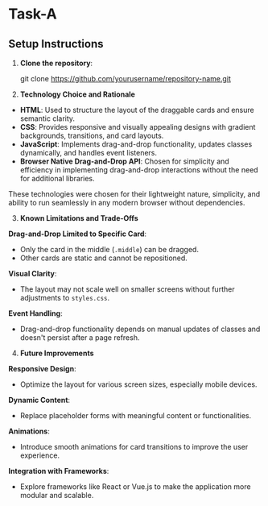 # Task-A

## Setup Instructions

1. **Clone the repository**:

   git clone https://github.com/yourusername/repository-name.git

2. **Technology Choice and Rationale**
   
- **HTML**: Used to structure the layout of the draggable cards and ensure semantic clarity.
- **CSS**: Provides responsive and visually appealing designs with gradient backgrounds, transitions, and card layouts.
- **JavaScript**: Implements drag-and-drop functionality, updates classes dynamically, and handles event listeners.
- **Browser Native Drag-and-Drop API**: Chosen for simplicity and efficiency in implementing drag-and-drop interactions without the need for additional libraries.

These technologies were chosen for their lightweight nature, simplicity, and ability to run seamlessly in any modern browser without dependencies.

3. **Known Limitations and Trade-Offs**

**Drag-and-Drop Limited to Specific Card**:

- Only the card in the middle (`.middle`) can be dragged.
- Other cards are static and cannot be repositioned.

**Visual Clarity**:

- The layout may not scale well on smaller screens without further adjustments to `styles.css`.

**Event Handling**:

- Drag-and-drop functionality depends on manual updates of classes and doesn't persist after a page refresh.

4. **Future Improvements**

**Responsive Design**:

- Optimize the layout for various screen sizes, especially mobile devices.

**Dynamic Content**:

- Replace placeholder forms with meaningful content or functionalities.

**Animations**:

- Introduce smooth animations for card transitions to improve the user experience.

**Integration with Frameworks**:

- Explore frameworks like React or Vue.js to make the application more modular and scalable.
